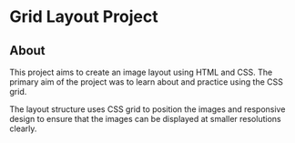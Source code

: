 # Grid Layout Project

## About

This project aims to create an image layout using HTML and CSS.  The primary aim of the project was to learn about and practice using the CSS grid.

The layout structure uses CSS grid to position the images and responsive design to ensure that the images can be displayed at smaller resolutions clearly. 